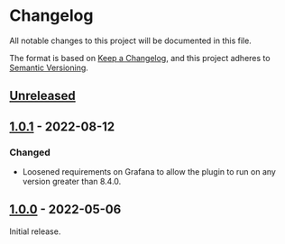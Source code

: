 # Changelog

All notable changes to this project will be documented in this file.

The format is based on [Keep a Changelog](https://keepachangelog.com/en/1.0.0/),
and this project adheres to [Semantic Versioning](https://semver.org/spec/v2.0.0.html).

## [Unreleased]

## [1.0.1] - 2022-08-12

### Changed

- Loosened requirements on Grafana to allow the plugin to run on any version
  greater than 8.4.0.

## [1.0.0] - 2022-05-06

Initial release.

[unreleased]: https://github.com/sd2k/grafana-tokio-console-datasource/compare/v1.0.1...HEAD
[1.0.1]: https://github.com/sd2k/grafana-tokio-console-datasource/compare/v1.0.0...v1.0.1
[1.0.0]: https://github.com/sd2k/grafana-tokio-console-datasource/tag/v1.0.0
